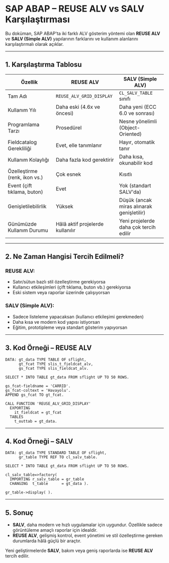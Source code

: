 # SAP ABAP – REUSE ALV vs SALV Karşılaştırması

Bu doküman, SAP ABAP'ta iki farklı ALV gösterim yöntemi olan **REUSE ALV** ve **SALV (Simple ALV)** yapılarının farklarını ve kullanım alanlarını karşılaştırmalı olarak açıklar.

---

## 1. Karşılaştırma Tablosu

| Özellik                          | REUSE ALV                                | SALV (Simple ALV)                        |
|----------------------------------|-------------------------------------------|------------------------------------------|
| Tam Adı                          | `REUSE_ALV_GRID_DISPLAY`                  | `CL_SALV_TABLE` sınıfı                    |
| Kullanım Yılı                    | Daha eski (4.6x ve öncesi)                | Daha yeni (ECC 6.0 ve sonrası)           |
| Programlama Tarzı               | Prosedürel                                | Nesne yönelimli (Object-Oriented)        |
| Fieldcatalog Gerekliliği        | Evet, elle tanımlanır                     | Hayır, otomatik tanır                    |
| Kullanım Kolaylığı              | Daha fazla kod gerektirir                 | Daha kısa, okunabilir kod                |
| Özelleştirme (renk, ikon vs.)   | Çok esnek                                 | Kısıtlı                                  |
| Event (çift tıklama, buton)     | Evet                                      | Yok (standart SALV'da)                   |
| Genişletilebilirlik             | Yüksek                                    | Düşük (ancak miras alınarak genişletilir)|
| Günümüzde Kullanım Durumu       | Hâlâ aktif projelerde kullanılır          | Yeni projelerde daha çok tercih edilir   |

---

## 2. Ne Zaman Hangisi Tercih Edilmeli?

### REUSE ALV:
- Satır/sütun bazlı stil özelleştirme gerekiyorsa
- Kullanıcı etkileşimleri (çift tıklama, buton vb.) gerekiyorsa
- Eski sistem veya raporlar üzerinde çalışıyorsan

### SALV (Simple ALV):
- Sadece listeleme yapacaksan (kullanıcı etkileşimi gerekmeden)
- Daha kısa ve modern kod yapısı istiyorsan
- Eğitim, prototipleme veya standart gösterim yapıyorsan

---

## 3. Kod Örneği – REUSE ALV

```abap
DATA: gt_data TYPE TABLE OF sflight,
      gt_fcat TYPE slis_t_fieldcat_alv,
      gs_fcat TYPE slis_fieldcat_alv.

SELECT * INTO TABLE gt_data FROM sflight UP TO 50 ROWS.

gs_fcat-fieldname = 'CARRID'.
gs_fcat-coltext = 'Havayolu'.
APPEND gs_fcat TO gt_fcat.

CALL FUNCTION 'REUSE_ALV_GRID_DISPLAY'
  EXPORTING
    it_fieldcat = gt_fcat
  TABLES
    t_outtab = gt_data.
```

---

## 4. Kod Örneği – SALV

```abap
DATA: gt_data TYPE STANDARD TABLE OF sflight,
      gr_table TYPE REF TO cl_salv_table.

SELECT * INTO TABLE gt_data FROM sflight UP TO 50 ROWS.

cl_salv_table=>factory(
  IMPORTING r_salv_table = gr_table
  CHANGING  t_table      = gt_data ).

gr_table->display( ).
```

---

## 5. Sonuç

- **SALV**, daha modern ve hızlı uygulamalar için uygundur. Özellikle sadece görüntüleme amaçlı raporlar için idealdir.
- **REUSE ALV**, gelişmiş kontrol, event yönetimi ve stil özelleştirme gereken durumlarda hâlâ güçlü bir araçtır.

Yeni geliştirmelerde **SALV**, bakım veya geniş raporlarda ise **REUSE ALV** tercih edilir.
